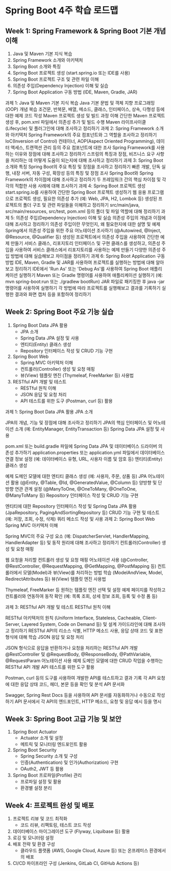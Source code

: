 # Spring Boot 4주 학습 로드맵

## Week 1: Spring Framework & Spring Boot 기본 개념 이해

1. Java 및 Maven 기본 지식 복습
2. Spring Framework 소개와 아키텍처
3. Spring Boot 소개와 특징
4. Spring Boot 프로젝트 생성 (start.spring.io 또는 IDE를 사용)
5. Spring Boot 프로젝트 구조 및 관련 파일 이해
6. 의존성 주입(Dependency Injection) 이해 및 실습
7. Spring Boot Application 구동 방법 (IDE, Maven, Gradle, JAR)

과제 1: Java 및 Maven 기본 지식 복습
Java 기본 문법 및 객체 지향 프로그래밍(OOP) 개념 복습
조건문, 반복문, 배열, 메소드, 클래스, 인터페이스, 상속, 다형성 등에 대한 예제 코드 작성
Maven 프로젝트 생성 및 빌드 과정 이해
간단한 Maven 프로젝트 생성 후, pom.xml 파일에서 의존성 추가 및 빌드 수행
Maven 라이프사이클(Lifecycle) 및 플러그인에 대해 조사하고 정리하기
과제 2: Spring Framework 소개와 아키텍처
Spring Framework의 주요 컴포넌트와 그 역할을 조사하고 정리하기
IoC(Inversion of Control) 컨테이너, AOP(Aspect Oriented Programming), 데이터 액세스, 트랜잭션 관리 등의 주요 컴포넌트에 대한 조사
Spring Framework를 사용하는 이유와 장점에 대해 조사하고 정리하기
스프링의 특징과 장점, 비즈니스 요구 사항을 처리하는 데 어떻게 도움이 되는지에 대해 조사하고 정리하기
과제 3: Spring Boot 소개와 특징
Spring Boot의 주요 특징 및 장점을 조사하고 정리하기
빠른 개발, 단독 실행, 내장 서버, 자동 구성, 확장성 등의 특징 및 장점 조사
Spring Boot와 Spring Framework의 차이점에 대해 조사하고 정리하기
두 프레임워크 간의 핵심 차이점 및 각각의 적합한 사용 사례에 대해 조사하기
과제 4: Spring Boot 프로젝트 생성
start.spring.io를 사용하여 간단한 Spring Boot 프로젝트 생성하기
웹 응용 프로그램으로 프로젝트 생성, 필요한 의존성 추가 (예: Web, JPA, H2, Lombok 등)
생성된 프로젝트의 폴더 구조 및 관련 파일들을 이해하고 정리하기
src/main/java, src/main/resources, src/test, pom.xml 등의 폴더 및 파일 역할에 대해 정리하기
과제 5: 의존성 주입(Dependency Injection) 이해 및 실습
의존성 주입의 개념과 이점에 대해 조사하고 정리하기
의존성 주입이란 무엇인지, 왜 필요한지에 대한 설명 및 예제
Spring에서 의존성 주입을 위한 주요 어노테이션 조사하기 (@Autowired, @Inject, @Resource, @Qualifier 등)
생성된 프로젝트에서 의존성 주입을 사용하여 간단한 예제 만들기
서비스 클래스, 리포지토리 인터페이스 및 구현 클래스를 생성하고, 의존성 주입을 사용하여 서비스 클래스에서 리포지토리를 사용하는 예제 만들기
다양한 의존성 주입 방법에 대해 실습해보고 차이점을 정리하기
과제 6: Spring Boot Application 구동 방법
IDE, Maven, Gradle 및 JAR를 사용하여 프로젝트를 실행하는 방법에 대해 알아보고 정리하기
IDE에서 'Run As' 또는 'Debug As'를 사용하여 Spring Boot 애플리케이션 실행하기
Maven 또는 Gradle 명령어를 사용하여 애플리케이션 실행하기 (예: mvn spring-boot:run 또는 ./gradlew bootRun)
JAR 파일로 패키징한 후 java -jar 명령어를 사용하여 실행하기
각 방법에 따라 프로젝트를 실행해보고 결과를 기록하기
실행한 결과와 화면 캡처 등을 포함하여 정리하기


## Week 2: Spring Boot 주요 기능 실습

1. Spring Boot Data JPA 활용
   - JPA 소개
   - Spring Data JPA 설정 및 사용
   - 엔티티(Entity) 클래스 생성
   - Repository 인터페이스 작성 및 CRUD 기능 구현
2. Spring Boot Web
   - Spring MVC 아키텍처 이해
   - 컨트롤러(Controller) 생성 및 요청 매핑
   - 뷰(View) 템플릿 엔진 (Thymeleaf, FreeMarker 등) 사용법
3. RESTful API 개발 및 테스트
   - RESTful 원칙 이해
   - JSON 응답 및 요청 처리
   - API 테스트를 위한 도구 (Postman, curl 등) 활용

과제 1: Spring Boot Data JPA 활용
JPA 소개

JPA의 개념, 기능 및 장점에 대해 조사하고 정리하기
JPA의 핵심 인터페이스 및 어노테이션 소개 (예: EntityManager, EntityTransaction 등)
Spring Data JPA 설정 및 사용

pom.xml 또는 build.gradle 파일에 Spring Data JPA 및 데이터베이스 드라이버 의존성 추가하기
application.properties 또는 application.yml 파일에서 데이터베이스 연결 정보 설정 (예: 데이터베이스 유형, URL, 사용자 이름 및 암호 등)
엔티티(Entity) 클래스 생성

예제 도메인 모델에 대한 엔티티 클래스 생성 (예: 사용자, 주문, 상품 등)
JPA 어노테이션 활용 (@Entity, @Table, @Id, @GeneratedValue, @Column 등)
양방향 및 단방향 연관 관계 설정 (@ManyToOne, @OneToMany, @OneToOne, @ManyToMany 등)
Repository 인터페이스 작성 및 CRUD 기능 구현

엔티티에 대한 Repository 인터페이스 작성 및 Spring Data JPA 활용 (JpaRepository, PagingAndSortingRepository 등)
CRUD 기능 구현 및 테스트 (예: 저장, 조회, 수정, 삭제)
쿼리 메소드 작성 및 사용
과제 2: Spring Boot Web
Spring MVC 아키텍처 이해

Spring MVC의 주요 구성 요소 (예: DispatcherServlet, HandlerMapping, HandlerAdapter 등) 및 동작 원리에 대해 조사하고 정리하기
컨트롤러(Controller) 생성 및 요청 매핑

웹 요청을 처리할 컨트롤러 생성 및 요청 매핑 어노테이션 사용 (@Controller, @RestController, @RequestMapping, @GetMapping, @PostMapping 등)
컨트롤러에서 모델(Model)과 뷰(View)를 처리하는 방법 학습 (ModelAndView, Model, RedirectAttributes 등)
뷰(View) 템플릿 엔진 사용법

Thymeleaf, FreeMarker 등 원하는 템플릿 엔진 선택 및 설정
예제 페이지를 작성하고 컨트롤러와 연동하여 동작 확인 (예: 목록 조회, 상세 정보 조회, 등록 및 수정 폼 등)

과제 3: RESTful API 개발 및 테스트
RESTful 원칙 이해

RESTful 아키텍처의 원칙 (Uniform Interface, Stateless, Cacheable, Client-Server, Layered System, Code on Demand 등) 및 설계 가이드라인에 대해 조사하고 정리하기
RESTful API의 리소스 식별, HTTP 메소드 사용, 응답 상태 코드 및 표현 형식에 대해 학습
JSON 응답 및 요청 처리

JSON 형식으로 응답을 반환하거나 요청을 처리하는 RESTful API 개발
@RestController 및 @RequestBody, @ResponseBody, @PathVariable, @RequestParam 어노테이션 사용
예제 도메인 모델에 대한 CRUD 작업을 수행하는 RESTful API 개발
API 테스트를 위한 도구 활용

Postman, curl 등의 도구를 사용하여 개발한 API를 테스트하고 결과 기록
각 API 요청에 대한 응답 상태 코드, 헤더, 본문 등을 확인 및 분석
API 문서화

Swagger, Spring Rest Docs 등을 사용하여 API 문서를 자동화하거나 수동으로 작성하기
API 문서에서 각 API의 엔드포인트, HTTP 메소드, 요청 및 응답 예시 등을 명시


## Week 3: Spring Boot 고급 기능 및 보안

1. Spring Boot Actuator
   - Actuator 소개 및 설정
   - 메트릭 및 모니터링 엔드포인트 활용
2. Spring Boot Security
   - Spring Security 소개 및 구성
   - 인증(Authentication) 및 인가(Authorization) 구현
   - OAuth2, JWT 등 활용
3. Spring Boot 프로파일(Profile) 관리
   - 프로파일 설정 및 활용
   - 환경별 설정 분리

## Week 4: 프로젝트 완성 및 배포

1. 프로젝트 리뷰 및 코드 최적화
   - 코드 리뷰, 리팩토링, 테스트 코드 작성
2. 데이터베이스 마이그레이션 도구 (Flyway, Liquibase 등) 활용
3. 로깅 및 모니터링 설정
4. 배포 전략 및 환경 구성
   - 클라우드 플랫폼 (AWS, Google Cloud, Azure 등) 또는 온프레미스 환경에서의 배포
5. CI/CD 파이프라인 구성 (Jenkins, GitLab CI, GitHub Actions 등)
